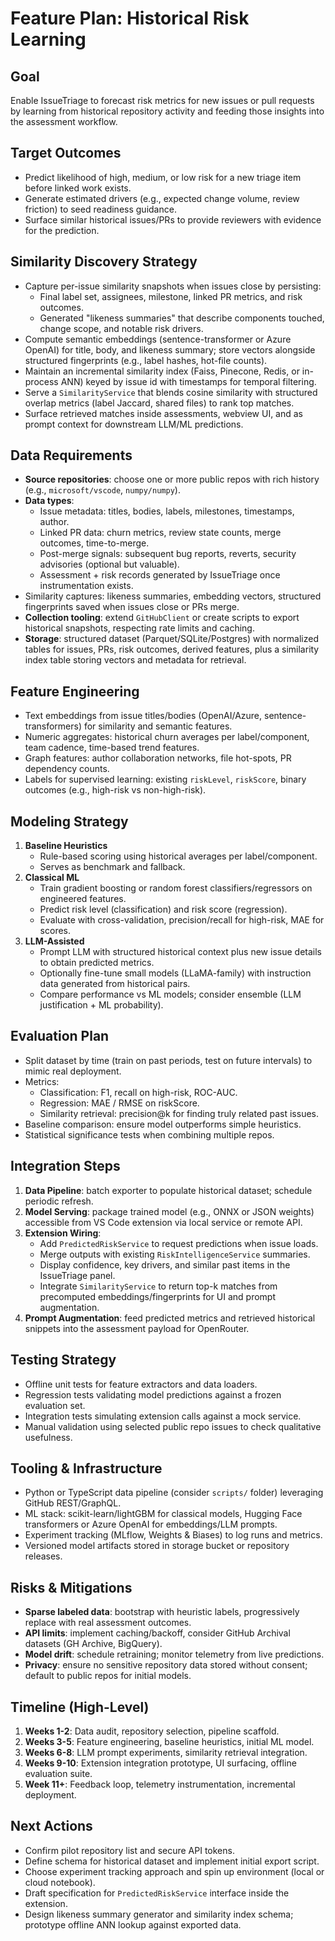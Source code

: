 # Feature Plan: Historical Risk Learning

## Goal
Enable IssueTriage to forecast risk metrics for new issues or pull requests by learning from historical repository activity and feeding those insights into the assessment workflow.

## Target Outcomes
- Predict likelihood of high, medium, or low risk for a new triage item before linked work exists.
- Generate estimated drivers (e.g., expected change volume, review friction) to seed readiness guidance.
- Surface similar historical issues/PRs to provide reviewers with evidence for the prediction.

## Similarity Discovery Strategy
- Capture per-issue similarity snapshots when issues close by persisting:
   - Final label set, assignees, milestone, linked PR metrics, and risk outcomes.
   - Generated "likeness summaries" that describe components touched, change scope, and notable risk drivers.
- Compute semantic embeddings (sentence-transformer or Azure OpenAI) for title, body, and likeness summary; store vectors alongside structured fingerprints (e.g., label hashes, hot-file counts).
- Maintain an incremental similarity index (Faiss, Pinecone, Redis, or in-process ANN) keyed by issue id with timestamps for temporal filtering.
- Serve a `SimilarityService` that blends cosine similarity with structured overlap metrics (label Jaccard, shared files) to rank top matches.
- Surface retrieved matches inside assessments, webview UI, and as prompt context for downstream LLM/ML predictions.

## Data Requirements
- **Source repositories**: choose one or more public repos with rich history (e.g., `microsoft/vscode`, `numpy/numpy`).
- **Data types**:
  - Issue metadata: titles, bodies, labels, milestones, timestamps, author.
  - Linked PR data: churn metrics, review state counts, merge outcomes, time-to-merge.
  - Post-merge signals: subsequent bug reports, reverts, security advisories (optional but valuable).
  - Assessment + risk records generated by IssueTriage once instrumentation exists.
- Similarity captures: likeness summaries, embedding vectors, structured fingerprints saved when issues close or PRs merge.
- **Collection tooling**: extend `GitHubClient` or create scripts to export historical snapshots, respecting rate limits and caching.
- **Storage**: structured dataset (Parquet/SQLite/Postgres) with normalized tables for issues, PRs, risk outcomes, derived features, plus a similarity index table storing vectors and metadata for retrieval.

## Feature Engineering
- Text embeddings from issue titles/bodies (OpenAI/Azure, sentence-transformers) for similarity and semantic features.
- Numeric aggregates: historical churn averages per label/component, team cadence, time-based trend features.
- Graph features: author collaboration networks, file hot-spots, PR dependency counts.
- Labels for supervised learning: existing `riskLevel`, `riskScore`, binary outcomes (e.g., high-risk vs non-high-risk).

## Modeling Strategy
1. **Baseline Heuristics**
   - Rule-based scoring using historical averages per label/component.
   - Serves as benchmark and fallback.
2. **Classical ML**
   - Train gradient boosting or random forest classifiers/regressors on engineered features.
   - Predict risk level (classification) and risk score (regression).
   - Evaluate with cross-validation, precision/recall for high-risk, MAE for scores.
3. **LLM-Assisted**
   - Prompt LLM with structured historical context plus new issue details to obtain predicted metrics.
   - Optionally fine-tune small models (LLaMA-family) with instruction data generated from historical pairs.
   - Compare performance vs ML models; consider ensemble (LLM justification + ML probability).

## Evaluation Plan
- Split dataset by time (train on past periods, test on future intervals) to mimic real deployment.
- Metrics:
  - Classification: F1, recall on high-risk, ROC-AUC.
  - Regression: MAE / RMSE on riskScore.
  - Similarity retrieval: precision@k for finding truly related past issues.
- Baseline comparison: ensure model outperforms simple heuristics.
- Statistical significance tests when combining multiple repos.

## Integration Steps
1. **Data Pipeline**: batch exporter to populate historical dataset; schedule periodic refresh.
2. **Model Serving**: package trained model (e.g., ONNX or JSON weights) accessible from VS Code extension via local service or remote API.
3. **Extension Wiring**:
   - Add `PredictedRiskService` to request predictions when issue loads.
   - Merge outputs with existing `RiskIntelligenceService` summaries.
   - Display confidence, key drivers, and similar past items in the IssueTriage panel.
   - Integrate `SimilarityService` to return top-k matches from precomputed embeddings/fingerprints for UI and prompt augmentation.
4. **Prompt Augmentation**: feed predicted metrics and retrieved historical snippets into the assessment payload for OpenRouter.

## Testing Strategy
- Offline unit tests for feature extractors and data loaders.
- Regression tests validating model predictions against a frozen evaluation set.
- Integration tests simulating extension calls against a mock service.
- Manual validation using selected public repo issues to check qualitative usefulness.

## Tooling & Infrastructure
- Python or TypeScript data pipeline (consider `scripts/` folder) leveraging GitHub REST/GraphQL.
- ML stack: scikit-learn/lightGBM for classical models, Hugging Face transformers or Azure OpenAI for embeddings/LLM prompts.
- Experiment tracking (MLflow, Weights & Biases) to log runs and metrics.
- Versioned model artifacts stored in storage bucket or repository releases.

## Risks & Mitigations
- **Sparse labeled data**: bootstrap with heuristic labels, progressively replace with real assessment outcomes.
- **API limits**: implement caching/backoff, consider GitHub Archival datasets (GH Archive, BigQuery).
- **Model drift**: schedule retraining; monitor telemetry from live predictions.
- **Privacy**: ensure no sensitive repository data stored without consent; default to public repos for initial models.

## Timeline (High-Level)
1. **Weeks 1-2**: Data audit, repository selection, pipeline scaffold.
2. **Weeks 3-5**: Feature engineering, baseline heuristics, initial ML model.
3. **Weeks 6-8**: LLM prompt experiments, similarity retrieval integration.
4. **Weeks 9-10**: Extension integration prototype, UI surfacing, offline evaluation suite.
5. **Week 11+**: Feedback loop, telemetry instrumentation, incremental deployment.

## Next Actions
- Confirm pilot repository list and secure API tokens.
- Define schema for historical dataset and implement initial export script.
- Choose experiment tracking approach and spin up environment (local or cloud notebook).
- Draft specification for `PredictedRiskService` interface inside the extension.
- Design likeness summary generator and similarity index schema; prototype offline ANN lookup against exported data.
